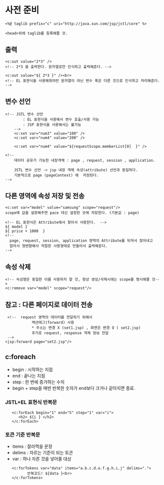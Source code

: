# 사전 준비
```
<%@ taglib prefix="c" uri="http://java.sun.com/jsp/jstl/core" %> 

<head>위에 taglib를 등록해줄 것. 
```

## 출력
```
<c:out value="2*3" /> 
<!-- 2*3 을 출력한다. 문자열로만 인식하고 출력해준다. --> 

<c:out value="${ 2*3 }" /><br>
<!-- EL 표현식을 사용해줘야만 문자열이 아닌 변수 혹은 다른 것으로 인식하고 처리해준다. --> 
```
## 변수 선언 
```
<!-- JSTL 변수 선언  
		: EL 표현식을 사용해서 변수 호출/사용 가능 
		: JSP 표현식을 사용해서는 불가능 
	-->
	<c:set var="num3" value="100" />
	<c:set var="num4" value="200" />
	
	<c:set var="num4" value="${requestScope.memberList[0]  }" />
  
<!--  
	데이터 공유가 가능한 내장객체 : page , request, session , application.

	JSTL 변수 선언 -> jsp 내장 객체 속성(attribute) 선언과 동일하다.
	기본적으로 page (pageContext) 에  저장된다.  
-->
```

## 다른 영역에 속성 저장 및 전송 
```
<c:set var="model" value="samsung" scope="request"/>
scope에 값을 설정해주면 pace 대신 설정한 곳에 저장한다. (기본값 : page) 

<!-- EL 표현식은 Attribute에서 찾아서 사용한다.  -->
${ model } 
${ price + 1000  } 
<!-- 
  page, request, session, application 영역의 Attribute를 뒤져서 찾아내고
  알아서 형변환해서 적절한 사용형태로 만들어서 출력해준다. 
-->
```
## 속성 삭제 
```
<!-- 속성명은 동일한 이름 사용하지 말 것, 항상 생성/삭제시에는 scope를 명시해줄 것-->
<c:remove var="model" scope="request"/>
```

## 참고 : 다른 페이지로 데이터 전송
```
 <!--  request 영역의 데이터를 전달하기 위해서 
	 		액션태그(forward) 사용
	 		* 주소는 변경 X (set1.jsp) , 화면은 변경 O ( set2.jsp) 
	 		추가로 request, response 객체 정보 전달 
 -->
<jsp:forward page="set2.jsp"/>
 ```
 
 
## c:foreach
- begin : 시작하는 지점
- end : 끝나는 지점
- step : 한 번에 증가하는 수치 
- begin + step을 매번 반복한 숫자가 end보다 크거나 같아지면 종료. 

### JSTL+EL 표현식 반복문
```
   <c:forEach begin="1" end="5" step="1" var="i">
      <h2> ${i } </h2>
   </c:forEach>
```

### 토큰 기준 반복문
- items : 잘라먹을 문장
- delims : 자르는 기준이 되는 토큰
- var : 하나 자른 것을 넣어줄 대상
```
   <c:forTokens var="data" items="a.b.c.d.e.f.g.h.i.j" delims=".">
          반복코드! ${data }<br>  
   </c:forTokens>
```
